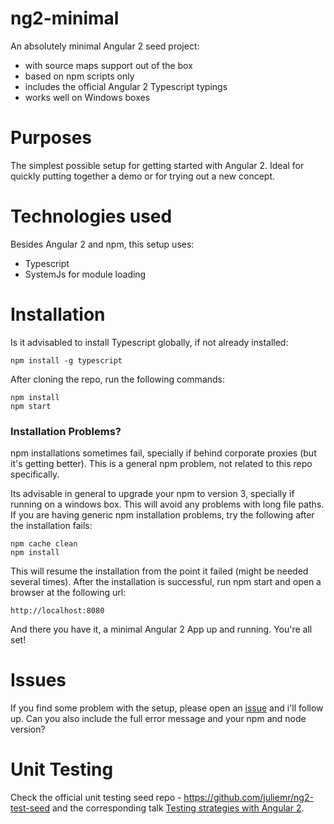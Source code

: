 # ng2-minimal
An absolutely minimal Angular 2 seed project:

- with source maps support out of the box
- based on npm scripts only
- includes the official Angular 2 Typescript typings
-  works well on Windows boxes

# Purposes

The simplest possible setup for getting started with Angular 2. Ideal for quickly putting together a demo or for trying out a new concept.

# Technologies used

Besides Angular 2 and npm, this setup uses:

- Typescript
- SystemJs for module loading 

# Installation 

Is it advisabled to install Typescript globally, if not already installed:

    npm install -g typescript

After cloning the repo, run the following commands:

    npm install
    npm start 
    
### Installation Problems?

npm installations sometimes fail, specially if behind corporate proxies (but it's getting better). This is a general npm problem, not related to this repo specifically. 

Its advisable in general to upgrade your npm to version 3, specially if running on a windows box. This will avoid any problems with long file paths. If you are having generic npm installation problems, try the following after the installation fails:

    npm cache clean
    npm install
    
This will resume the installation from the point it failed (might be needed several times). After the installation is successful, run npm start and open a browser at the following url:

    http://localhost:8080
    
And there you have it, a minimal Angular 2 App up and running. You're all set!

# Issues

If you find some problem with the setup, please open an [issue](https://github.com/jhades/ng2-minimal/issues) and i'll follow up. Can you also include the full error message and your npm and node version?

# Unit Testing
Check the official unit testing seed repo - https://github.com/juliemr/ng2-test-seed and the corresponding talk [Testing strategies with Angular 2](https://www.youtube.com/watch?v=C0F2E-PRm44).


